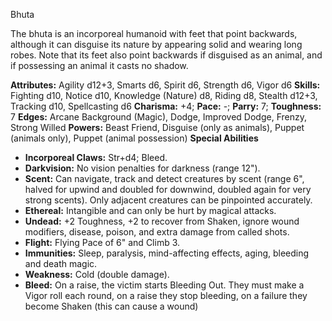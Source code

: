 Bhuta

The bhuta is an incorporeal humanoid with feet that point backwards,
although it can disguise its nature by appearing solid and wearing long
robes. Note that its feet also point backwards if disguised as an
animal, and if possessing an animal it casts no shadow.

**Attributes:** Agility d12+3, Smarts d6, Spirit d6, Strength d6, Vigor
d6
**Skills:** Fighting d10, Notice d10, Knowledge (Nature) d8, Riding d8,
Stealth d12+3, Tracking d10, Spellcasting d6
**Charisma:** +4; **Pace:** -; **Parry:** 7; **Toughness:** 7
**Edges:** Arcane Background (Magic), Dodge, Improved Dodge, Frenzy,
Strong Willed
**Powers:** Beast Friend, Disguise (only as animals), Puppet (animals
only), Puppet (animal possession)
**Special Abilities**
- **Incorporeal Claws:** Str+d4; Bleed.
- **Darkvision:** No vision penalties for darkness (range 12").
- **Scent:** Can navigate, track and detect creatures by scent (range
6", halved for upwind and doubled for downwind, doubled again for very
strong scents). Only adjacent creatures can be pinpointed accurately.
- **Ethereal:** Intangible and can only be hurt by magical attacks.
- **Undead:** +2 Toughness, +2 to recover from Shaken, ignore wound
modifiers, disease, poison, and extra damage from called shots.
- **Flight:** Flying Pace of 6" and Climb 3.
- **Immunities:** Sleep, paralysis, mind-affecting effects, aging,
bleeding and death magic.
- **Weakness:** Cold (double damage).
- **Bleed:** On a raise, the victim starts Bleeding Out. They must make
a Vigor roll each round, on a raise they stop bleeding, on a failure
they become Shaken (this can cause a wound)

